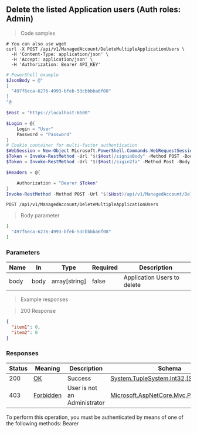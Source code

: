 
## Delete the listed Application users (Auth roles: Admin)

<a id="opIdDeleteMultipleApplicationUsersAsync"></a>

> Code samples

```shell
# You can also use wget
curl -X POST /api/v1/ManagedAccount/DeleteMultipleApplicationUsers \
  -H 'Content-Type: application/json' \
  -H 'Accept: application/json' \
  -H 'Authorization: Bearer API_KEY'

```

```powershell
# PowerShell example
$JsonBody = @"
[
  "497f6eca-6276-4993-bfeb-53cbbbba6f08"
]
"@

$Host = "https://localhost:6500"

$Login = @{
    Login = "User"
    Password = "Password"
}
# Cookie container for multi-factor authentication
$WebSession = New-Object Microsoft.PowerShell.Commands.WebRequestSession
$Token = Invoke-RestMethod -Url "$($Host)/signinBody" -Method POST -Body (ConvertTo-Json $Login) -WebRequestSession $WebSession
$Token = Invoke-RestMethod -Url "$($Host)/sigin2fa" -Method Post -Body $MfaCode -Headers @{Authorization: "Bearer $Token"} -WebRequestSession $WebSession

$Headers = @{

    Authorization = "Bearer $Token"
}
Invoke-RestMethod -Method POST -Url "$($Host)/api/v1/ManagedAccount/DeleteMultipleApplicationUsers" -ContentType "application/json" -Body $JsonBody -Headers $Headers
```

`POST /api/v1/ManagedAccount/DeleteMultipleApplicationUsers`

> Body parameter

```json
[
  "497f6eca-6276-4993-bfeb-53cbbbba6f08"
]
```

<h3 id="delete-the-listed-application-users-(auth-roles:-admin)-parameters">Parameters</h3>

|Name|In|Type|Required|Description|
|---|---|---|---|---|
|body|body|array[string]|false|Application Users to delete|

> Example responses

> 200 Response

```json
{
  "item1": 0,
  "item2": 0
}
```

<h3 id="delete-the-listed-application-users-(auth-roles:-admin)-responses">Responses</h3>

|Status|Meaning|Description|Schema|
|---|---|---|---|
|200|[OK](https://tools.ietf.org/html/rfc7231#section-6.3.1)|Success|[System.TupleSystem.Int32,[System.Int32]](../Models/system.tuplesystem.int32,_system.int32.md)|
|403|[Forbidden](https://tools.ietf.org/html/rfc7231#section-6.5.3)|User is not an Administrator|[Microsoft.AspNetCore.Mvc.ProblemDetails](../Models/microsoft.aspnetcore.mvc.problemdetails.md)|

<aside class="warning">
To perform this operation, you must be authenticated by means of one of the following methods:
Bearer
</aside>


